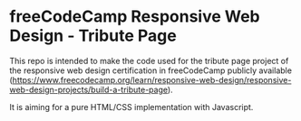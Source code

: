 # freeCodeCamp Responsive Web Design - Tribute Page

This repo is intended to make the code used for the tribute page project of the responsive web design certification in freeCodeCamp publicly available (https://www.freecodecamp.org/learn/responsive-web-design/responsive-web-design-projects/build-a-tribute-page).

It is aiming for a pure HTML/CSS implementation with Javascript.